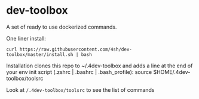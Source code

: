 # dev-toolbox

A set of ready to use dockerized commands.

One liner install:
```
curl https://raw.githubusercontent.com/4sh/dev-toolbox/master/install.sh | bash
```

Installation clones this repo to ~/.4dev-toolbox and adds a line at the end of your env init script (.zshrc | .bashrc | .bash_profile):
source $HOME/.4dev-toolbox/toolsrc

Look at `/.4dev-toolbox/toolsrc` to see the list of commands
